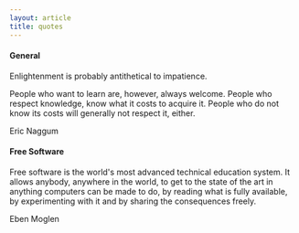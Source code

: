 ```yaml
---
layout: article
title: quotes
---
```


#### General

Enlightenment is probably antithetical to impatience.

People who want to learn are, however, always welcome.  People who
respect knowledge, know what it costs to acquire it.  People who do
not know its costs will generally not respect it, either.

Eric Naggum

#### Free Software

Free software is the world's most advanced technical education
system. It allows anybody, anywhere in the world, to get to the state
of the art in anything computers can be made to do, by reading what
is fully available, by experimenting with it and by sharing the
consequences freely.

Eben Moglen
